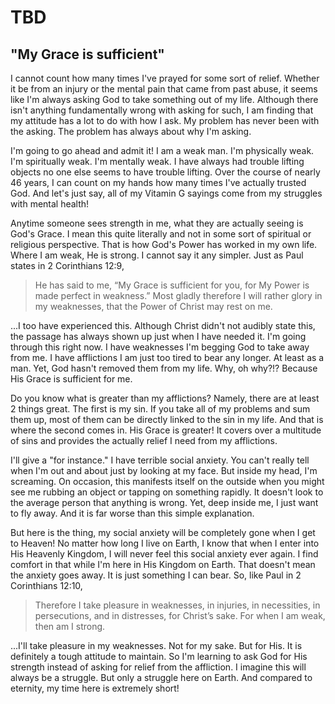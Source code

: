# TBD

## "My Grace is sufficient"

I cannot count how many times I've prayed for some sort of relief. Whether it be from an injury or the mental pain that came from past abuse, it seems like I'm always asking God to take something out of my life. Although there isn't anything fundamentally wrong with asking for such, I am finding that my attitude has a lot to do with how I ask. My problem has never been with the asking. The problem has always about why I'm asking.

I'm going to go ahead and admit it! I am a weak man. I'm physically weak. I'm spiritually weak. I'm mentally weak. I have always had trouble lifting objects no one else seems to have trouble lifting. Over the course of nearly 46 years, I can count on my hands how many times I've actually trusted God. And let's just say, all of my Vitamin G sayings come from my struggles with mental health!

Anytime someone sees strength in me, what they are actually seeing is God's Grace. I mean this quite literally and not in some sort of spiritual or religious perspective. That is how God's Power has worked in my own life. Where I am weak, He is strong. I cannot say it any simpler. Just as Paul states in 2 Corinthians 12:9,

> He has said to me, “My Grace is sufficient for you, for My Power is made perfect in weakness.” Most gladly therefore I will rather glory in my weaknesses, that the Power of Christ may rest on me.

...I too have experienced this. Although Christ didn't not audibly state this, the passage has always shown up just when I have needed it. I'm going through this right now. I have weaknesses I'm begging God to take away from me. I have afflictions I am just too tired to bear any longer. At least as a man. Yet, God hasn't removed them from my life. Why, oh why?!? Because His Grace is sufficient for me.

Do you know what is greater than my afflictions? Namely, there are at least 2 things great. The first is my sin. If you take all of my problems and sum them up, most of them can be directly linked to the sin in my life. And that is where the second comes in. His Grace is greater! It covers over a multitude of sins and provides the actually relief I need from my afflictions.

I'll give a "for instance." I have terrible social anxiety. You can't really tell when I'm out and about just by looking at my face. But inside my head, I'm screaming. On occasion, this manifests itself on the outside when you might see me rubbing an object or tapping on something rapidly. It doesn't look to the average person that anything is wrong. Yet, deep inside me, I just want to fly away. And it is far worse than this simple explanation.

But here is the thing, my social anxiety will be completely gone when I get to Heaven! No matter how long I live on Earth, I know that when I enter into His Heavenly Kingdom, I will never feel this social anxiety ever again. I find comfort in that while I'm here in His Kingdom on Earth. That doesn't mean the anxiety goes away. It is just something I can bear. So, like Paul in 2 Corinthians 12:10,

> Therefore I take pleasure in weaknesses, in injuries, in necessities, in persecutions, and in distresses, for Christ’s sake. For when I am weak, then am I strong.

...I'll take pleasure in my weaknesses. Not for my sake. But for His. It is definitely a tough attitude to maintain. So I'm learning to ask God for His strength instead of asking for relief from the affliction. I imagine this will always be a struggle. But only a struggle here on Earth. And compared to eternity, my time here is extremely short!

